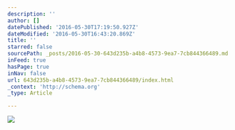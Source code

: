 ```yaml
---
description: ''
author: []
datePublished: '2016-05-30T17:19:50.927Z'
dateModified: '2016-05-30T16:43:20.869Z'
title: ''
starred: false
sourcePath: _posts/2016-05-30-643d235b-a4b8-4573-9ea7-7cb844366489.md
inFeed: true
hasPage: true
inNav: false
url: 643d235b-a4b8-4573-9ea7-7cb844366489/index.html
_context: 'http://schema.org'
_type: Article

---
```

![](https://the-grid-user-content.s3-us-west-2.amazonaws.com/71e07e3b-fc94-4ae0-8aaf-885e99979782.jpg)